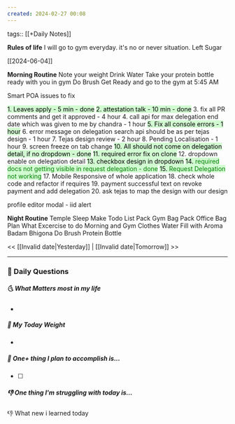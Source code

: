 ```yaml
---
created: 2024-02-27 00:08
---
```

tags:: [[+Daily Notes]]

**Rules of life**
I will go to gym everyday. it's no or never situation.
Left Sugar

[[2024-06-04]]

**Morning Routine**
Note your weight
Drink Water
Take your protein bottle ready with you in gym
Do Brush
Get Ready and go to the gym at 5:45 AM

Smart POA issues to fix

<mark style="background: #BBFABBA6;">1. Leaves apply - 5 min - done</mark>
<mark style="background: #BBFABBA6;">2. attestation talk - 10 min - done</mark>
3.  fix all PR comments and get it approved - 4 hour
4. call api for max delegation end date which was given to me by chandra - 1 hour
<mark style="background: #BBFABBA6;">5.  Fix all console errors - 1 hour</mark>
6. error message on delegation search api should be as per tejas design - 1 hour
7. Tejas design review - 2 hour
8. Pending Localisation - 1 hour
9. screen freeze on tab change
<mark style="background: #BBFABBA6;">10. All should not come on delegation detail, if no dropdown - done</mark>
<mark style="background: #BBFABBA6;">11. required error fix on clone</mark>
12. dropdown enable on delegation detail 
<mark style="background: #BBFABBA6;">13. checkbox design in dropdown</mark>
<mark style="background: #BBFABBA6;">14. <font style="color:green">required docs not getting visible in request delegation - done</font></mark>
<mark style="background: #BBFABBA6;">15. <font style="color:green">Request Delegation not working</font></mark>
17. Mobile Responsive of whole application
18. check whole code and refactor if requires
19. payment successful text on revoke payment and add delegation
20. ask tejas to map the design with our design

profile editor modal - iid alert


**Night Routine**
Temple Sleep
Make Todo List
Pack Gym Bag
Pack Office Bag
Plan What Excercise to do
Morning and Gym Clothes
Water Fill with Aroma
Badam Bhigona
Do Brush
Protein Bottle


<< [[Invalid date|Yesterday]] | [[Invalid date|Tomorrow]] >>

---
### 📅 Daily Questions
##### 🌜 What Matters most in my life
- 

##### 🙌 My Today Weight
- 

##### 🚀 One+ thing I plan to accomplish is...
- [ ] 

##### 👎 One thing I'm struggling with today is...


👎 What new i learned today
